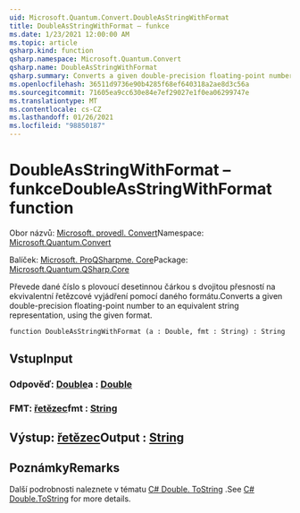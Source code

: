 ```yaml
---
uid: Microsoft.Quantum.Convert.DoubleAsStringWithFormat
title: DoubleAsStringWithFormat – funkce
ms.date: 1/23/2021 12:00:00 AM
ms.topic: article
qsharp.kind: function
qsharp.namespace: Microsoft.Quantum.Convert
qsharp.name: DoubleAsStringWithFormat
qsharp.summary: Converts a given double-precision floating-point number to an equivalent string representation, using the given format.
ms.openlocfilehash: 36511d9736e90b4285f68ef640318a2ae8d3c56a
ms.sourcegitcommit: 71605ea9cc630e84e7ef29027e1f0ea06299747e
ms.translationtype: MT
ms.contentlocale: cs-CZ
ms.lasthandoff: 01/26/2021
ms.locfileid: "98850187"
---
```

# <a name="doubleasstringwithformat-function"></a><span data-ttu-id="20e19-102">DoubleAsStringWithFormat – funkce</span><span class="sxs-lookup"><span data-stu-id="20e19-102">DoubleAsStringWithFormat function</span></span>

<span data-ttu-id="20e19-103">Obor názvů: [Microsoft. provedl. Convert](xref:Microsoft.Quantum.Convert)</span><span class="sxs-lookup"><span data-stu-id="20e19-103">Namespace: [Microsoft.Quantum.Convert](xref:Microsoft.Quantum.Convert)</span></span>

<span data-ttu-id="20e19-104">Balíček: [Microsoft. ProQSharpme. Core](https://nuget.org/packages/Microsoft.Quantum.QSharp.Core)</span><span class="sxs-lookup"><span data-stu-id="20e19-104">Package: [Microsoft.Quantum.QSharp.Core](https://nuget.org/packages/Microsoft.Quantum.QSharp.Core)</span></span>


<span data-ttu-id="20e19-105">Převede dané číslo s plovoucí desetinnou čárkou s dvojitou přesností na ekvivalentní řetězcové vyjádření pomocí daného formátu.</span><span class="sxs-lookup"><span data-stu-id="20e19-105">Converts a given double-precision floating-point number to an equivalent string representation, using the given format.</span></span>

```qsharp
function DoubleAsStringWithFormat (a : Double, fmt : String) : String
```


## <a name="input"></a><span data-ttu-id="20e19-106">Vstup</span><span class="sxs-lookup"><span data-stu-id="20e19-106">Input</span></span>

### <a name="a--double"></a><span data-ttu-id="20e19-107">Odpověď: [Double](xref:microsoft.quantum.lang-ref.double)</span><span class="sxs-lookup"><span data-stu-id="20e19-107">a : [Double](xref:microsoft.quantum.lang-ref.double)</span></span>




### <a name="fmt--string"></a><span data-ttu-id="20e19-108">FMT: [řetězec](xref:microsoft.quantum.lang-ref.string)</span><span class="sxs-lookup"><span data-stu-id="20e19-108">fmt : [String](xref:microsoft.quantum.lang-ref.string)</span></span>





## <a name="output--string"></a><span data-ttu-id="20e19-109">Výstup: [řetězec](xref:microsoft.quantum.lang-ref.string)</span><span class="sxs-lookup"><span data-stu-id="20e19-109">Output : [String](xref:microsoft.quantum.lang-ref.string)</span></span>



## <a name="remarks"></a><span data-ttu-id="20e19-110">Poznámky</span><span class="sxs-lookup"><span data-stu-id="20e19-110">Remarks</span></span>

<span data-ttu-id="20e19-111">Další podrobnosti naleznete v tématu [C# Double. ToString](https://docs.microsoft.com/dotnet/api/system.double.tostring?view=netframework-4.7.1#System_Double_ToString_System_String_) .</span><span class="sxs-lookup"><span data-stu-id="20e19-111">See [C# Double.ToString](https://docs.microsoft.com/dotnet/api/system.double.tostring?view=netframework-4.7.1#System_Double_ToString_System_String_) for more details.</span></span>